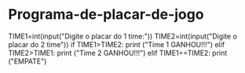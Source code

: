 # Programa-de-placar-de-jogo
TIME1=int(input("Digite o placar do 1 time:"))
TIME2=int(input("Digite o placar do 2 time")) 
if TIME1>TIME2:
  print ("Time 1 GANHOU!!!")
elif TIME2>TIME1: 
  print ("Time 2 GANHOU!!!")
elif TIME1==TIME2:
  print ("EMPATE")
